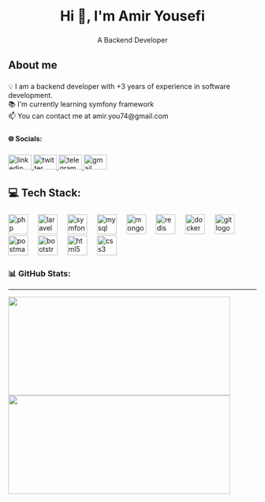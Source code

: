 <h1 align="center">Hi 👋, I'm Amir Yousefi</h1>

###

<p align="center">A Backend Developer</p>

###

<h2 align="left">About me</h2>

###

<p align="left">💡 I am a backend developer with +3 years of experience in software development.<br>📚 I'm currently learning symfony framework<br>📫 You can contact me at amir.you74@gmail.com</p>

###

<h4 align="left">🌐 Socials:</h4>

###

<div align="left">
  <a href="https://www.linkedin.com/in/amir-ys" target="_blank">
    <img src="https://raw.githubusercontent.com/maurodesouza/profile-readme-generator/master/src/assets/icons/social/linkedin/default.svg" width="47" height="30" alt="linkedin logo"  />
  </a>
  <a href="https://x.com/amirinjastt" target="_blank">
    <img src="https://raw.githubusercontent.com/maurodesouza/profile-readme-generator/master/src/assets/icons/social/twitter/default.svg" width="47" height="30" alt="twitter logo"  />
  </a>
  <a href="https://t.me/amirinjast" target="_blank">
    <img src="https://raw.githubusercontent.com/maurodesouza/profile-readme-generator/master/src/assets/icons/social/telegram/default.svg" width="47" height="30" alt="telegram logo"  />
  </a>
  <a href="mailto:amir.you74@gmail.com" target="_blank">
    <img src="https://raw.githubusercontent.com/maurodesouza/profile-readme-generator/master/src/assets/icons/social/gmail/default.svg" width="47" height="30" alt="gmail logo"  />
  </a>
</div>

###

<h2 align="left">💻 Tech Stack:</h2>

###

<div align="left">
    <img src="https://skillicons.dev/icons?i=php" height="40" alt="php logo"  />
  <img width="12" />
  <img src="https://skillicons.dev/icons?i=laravel" height="40" alt="laravel logo"  />
  <img width="12" />
  <img src="https://skillicons.dev/icons?i=symfony" height="40" alt="symfony logo"  />
  <img width="12" />
  <img src="https://skillicons.dev/icons?i=mysql" height="40" alt="mysql logo"  />
  <img width="12" />
  <img src="https://skillicons.dev/icons?i=mongodb" height="40" alt="mongodb logo"  />
  <img width="12" />
  <img src="https://skillicons.dev/icons?i=redis" height="40" alt="redis logo"  />
  <img width="12" />
  <img src="https://skillicons.dev/icons?i=docker" height="40" alt="docker logo"  />
  <img width="12" />
  <img src="https://cdn.simpleicons.org/git/F05032" height="40" alt="git logo"  />
  <img width="12" />
  <img src="https://cdn.simpleicons.org/postman/FF6C37" height="40" alt="postman logo"  />
  <img width="12" />
  <img src="https://cdn.simpleicons.org/bootstrap/7952B3" height="40" alt="bootstrap logo"  />
  <img width="12" />
  <img src="https://cdn.simpleicons.org/html5/E34F26" height="40" alt="html5 logo"  />
  <img width="12" />
  <img src="https://cdn.simpleicons.org/css3/1572B6" height="40" alt="css3 logo"  />
</div>

###

### 📊 GitHub Stats:
---
<a href="#" target="_blank" rel="noreferrer">
  <img src="https://github-readme-stats.vercel.app/api?username=amir-ys&hide_border=true&include_all_commits=false&count_private=false" width="450" height="200">
</a>
<a href="#" target="_blank" rel="noreferrer">
  <img src="https://github-readme-streak-stats.herokuapp.com/?user=amir-ys&hide_border=true" width="450" height="200">
</a>
